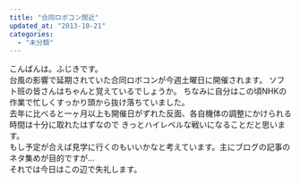 ```yaml
---
title: "合同ロボコン間近"
updated_at: "2013-10-21"
categories: 
  - "未分類"
---
```


こんばんは。ふじきです。  
台風の影響で延期されていた合同ロボコンが今週土曜日に開催されます。 ソフト班の皆さんはちゃんと覚えているでしょうか。 ちなみに自分はこの頃NHKの作業で忙しくすっかり頭から抜け落ちていました。  
去年に比べると一ヶ月以上も開催日がずれた反面、各自機体の調整にかけられる時間は十分に取れたはずなので きっとハイレベルな戦いになることだと思います。  
もし予定が合えば見学に行くのもいいかなと考えています。主にブログの記事のネタ集めが目的ですが…  
それでは今日はこの辺で失礼します。
